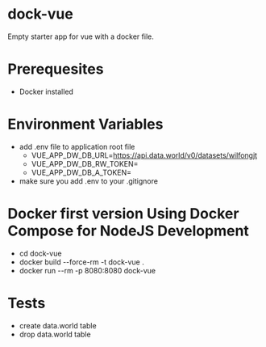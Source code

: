 # dock-vue
Empty starter app for vue with a docker file.

# Prerequesites
* Docker installed

# Environment Variables
* add .env file to application root file
  * VUE_APP_DW_DB_URL=https://api.data.world/v0/datasets/wilfongjt
  * VUE_APP_DW_DB_RW_TOKEN=<data-world-db-token>
  * VUE_APP_DW_DB_A_TOKEN=<data-world-admin-token>
* make sure you add .env to your .gitignore


# Docker first version Using Docker Compose for NodeJS Development
* cd dock-vue
* docker build --force-rm -t dock-vue .  
* docker run --rm -p 8080:8080 dock-vue

# Tests
* create data.world table
* drop data.world table
